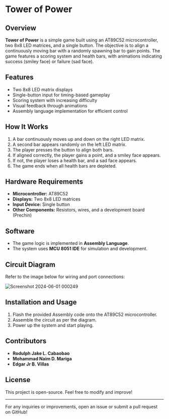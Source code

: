 # Tower of Power

## Overview
**Tower of Power** is a simple game built using an AT89C52 microcontroller, two 8x8 LED matrices, and a single button. The objective is to align a continuously moving bar with a randomly spawning bar to gain points. The game features a scoring system and health bars, with animations indicating success (smiley face) or failure (sad face).

## Features
- Two 8x8 LED matrix displays
- Single-button input for timing-based gameplay
- Scoring system with increasing difficulty
- Visual feedback through animations
- Assembly language implementation for efficient control

## How It Works
1. A bar continuously moves up and down on the right LED matrix.
2. A second bar appears randomly on the left LED matrix.
3. The player presses the button to align both bars.
4. If aligned correctly, the player gains a point, and a smiley face appears.
5. If not, the player loses a health bar, and a sad face appears.
6. The game ends when all health bars are depleted.

## Hardware Requirements
- **Microcontroller:** AT89C52
- **Displays:** Two 8x8 LED matrices
- **Input Device:** Single button
- **Other Components:** Resistors, wires, and a development board (Prechin)

## Software
- The game logic is implemented in **Assembly Language**.
- The system uses **MCU 8051 IDE** for simulation and development.

## Circuit Diagram
Refer to the image below for wiring and port connections:

![Screenshot 2024-06-01 000249](https://github.com/user-attachments/assets/c31ed6db-4500-480f-8630-126adea3d1bb)

## Installation and Usage
1. Flash the provided Assembly code onto the AT89C52 microcontroller.
2. Assemble the circuit as per the diagram.
3. Power up the system and start playing.

## Contributors
- **Rodulph Jake L. Cabaobao**
- **Mohammad Naim D. Mariga**
- **Edgar Jr B. Villas**

## License
This project is open-source. Feel free to modify and improve!

---
For any inquiries or improvements, open an issue or submit a pull request on GitHub!

